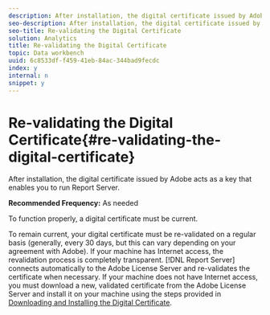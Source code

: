 ```yaml
---
description: After installation, the digital certificate issued by Adobe acts as a key that enables you to run Report Server.
seo-description: After installation, the digital certificate issued by Adobe acts as a key that enables you to run Report Server.
seo-title: Re-validating the Digital Certificate
solution: Analytics
title: Re-validating the Digital Certificate
topic: Data workbench
uuid: 6c8533df-f459-41eb-84ac-344bad9fecdc
index: y
internal: n
snippet: y
---
```


# Re-validating the Digital Certificate{#re-validating-the-digital-certificate}

After installation, the digital certificate issued by Adobe acts as a key that enables you to run Report Server.

 **Recommended Frequency:** As needed

To function properly, a digital certificate must be current.

To remain current, your digital certificate must be re-validated on a regular basis (generally, every 30 days, but this can vary depending on your agreement with Adobe). If your machine has Internet access, the revalidation process is completely transparent. [!DNL Report Server] connects automatically to the Adobe License Server and re-validates the certificate when necessary. If your machine does not have Internet access, you must download a new, validated certificate from the Adobe License Server and install it on your machine using the steps provided in [Downloading and Installing the Digital Certificate](../../../home/c-rpt-oview/c-inst-rpt/c-install-dig-cert/c-install-dig-cert.md#concept-5a61fc67df3643598c7c403962075f76). 
